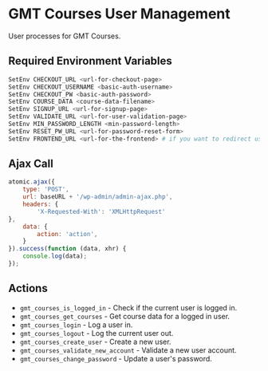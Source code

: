 # GMT Courses User Management
User processes for GMT Courses.

## Required Environment Variables

```bash
SetEnv CHECKOUT_URL <url-for-checkout-page>
SetEnv CHECKOUT_USERNAME <basic-auth-username>
SetEnv CHECKOUT_PW <basic-auth-password>
SetEnv COURSE_DATA <course-data-filename>
SetEnv SIGNUP_URL <url-for-signup-page>
SetEnv VALIDATE_URL <url-for-user-validation-page>
SetEnv MIN_PASSWORD_LENGTH <min-password-length>
SetEnv RESET_PW_URL <url-for-password-reset-form>
SetEnv FRONTEND_URL <url-for-the-frontend> # if you want to redirect users away
```

## Ajax Call

```js
atomic.ajax({
	type: 'POST',
	url: baseURL + '/wp-admin/admin-ajax.php',
	headers: {
		'X-Requested-With': 'XMLHttpRequest'
},
	data: {
		action: 'action',
	}
}).success(function (data, xhr) {
	console.log(data);
});
```

## Actions

- `gmt_courses_is_logged_in` - Check if the current user is logged in.
- `gmt_courses_get_courses` - Get course data for a logged in user.
- `gmt_courses_login` - Log a user in.
- `gmt_courses_logout` - Log the current user out.
- `gmt_courses_create_user` - Create a new user.
- `gmt_courses_validate_new_account` - Validate a new user account.
- `gmt_courses_change_password` - Update a user's password.